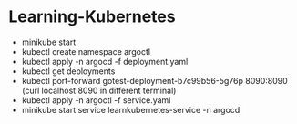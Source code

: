 # Learning-Kubernetes

- minikube start
- kubectl create namespace argoctl
- kubectl apply -n argocd -f deployment.yaml 
- kubectl get deployments
- kubectl port-forward gotest-deployment-b7c99b56-5g76p 8090:8090  (curl localhost:8090 in different terminal)
- kubectl apply -n argoctl -f service.yaml
- minikube start service learnkubernetes-service -n argocd

